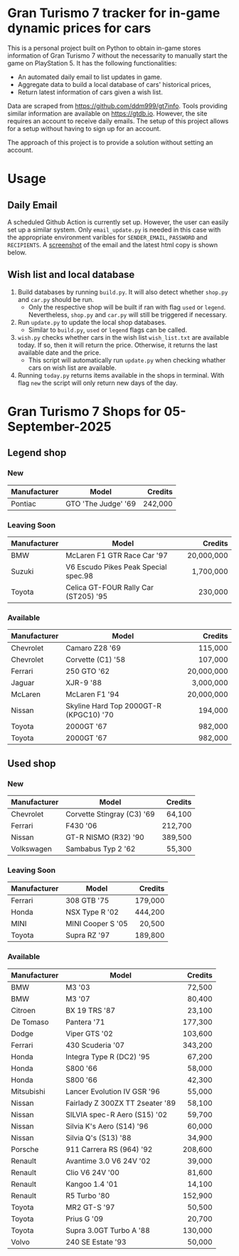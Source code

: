 # Gran Turismo 7 tracker for in-game dynamic prices for cars

This is a personal project built on Python to obtain in-game stores information of Gran Turismo 7 without the necessarity to manually start the game on PlayStation 5. It has the following functionalities:

- An automated daily email to list updates in game.
- Aggregate data to build a local database of cars' historical prices,
- Return latest information of cars given a wish list.

Data are scraped from https://github.com/ddm999/gt7info. Tools providing similar information are available on https://gtdb.io. However, the site requires an account to receive daily emails. The setup of this project allows for a setup without having to sign up for an account.

The approach of this project is to provide a solution without setting an account.

# Usage

## Daily Email

A scheduled Github Action is currently set up. However, the user can easily set up a similar system. Only `email_update.py` is needed in this case with the appropriate environment varibles for `SENDER_EMAIL`, `PASSWORD` and `RECIPIENTS`. A [screenshot](https://raw.githubusercontent.com/marcohoucheng/Gran-Turismo-7-Price-Tracker/main/data/email_screenshot.png) of the email and the latest html copy is shown below.

## Wish list and local database

1. Build databases by running `build.py`. It will also detect whether `shop.py` and `car.py` should be run.
    - Only the respective shop will be built if ran with flag `used` or `legend`. Nevertheless, `shop.py` and `car.py` will still be triggered if necessary.
2. Run `update.py` to update the local shop databases.
    - Similar to `build.py`, `used` or `legend` flags can be called.
3. `wish.py` checks whether cars in the wish list `wish_list.txt` are available today. If so, then it will return the price. Otherwise, it returns the last available date and the price.
    - This script will automatically run `update.py` when checking whather cars on wish list are available.
4. Running `today.py` returns items available in the shops in terminal. With flag `new` the script will only return new days of the day.


# Gran Turismo 7 Shops for 05-September-2025



## Legend shop

### New
 | Manufacturer | Model | Credits |
 | --- | --- | --: |
|Pontiac|GTO 'The Judge' '69|242,000|

### Leaving Soon
 | Manufacturer | Model | Credits |
 | --- | --- | --: |
|BMW|McLaren F1 GTR Race Car '97|20,000,000|
|Suzuki|V6 Escudo Pikes Peak Special spec.98|1,700,000|
|Toyota|Celica GT-FOUR Rally Car (ST205) '95|230,000|

### Available
 | Manufacturer | Model | Credits |
 | --- | --- | --: |
|Chevrolet|Camaro Z28 '69|115,000|
|Chevrolet|Corvette (C1) '58|107,000|
|Ferrari|250 GTO '62|20,000,000|
|Jaguar|XJR-9 '88|3,000,000|
|McLaren|McLaren F1 '94|20,000,000|
|Nissan|Skyline Hard Top 2000GT-R (KPGC10) '70|194,000|
|Toyota|2000GT '67|982,000|
|Toyota|2000GT '67|982,000|


## Used shop

### New
 | Manufacturer | Model | Credits |
 | --- | --- | --: |
|Chevrolet|Corvette Stingray (C3) '69|64,100|
|Ferrari|F430 '06|212,700|
|Nissan|GT-R NISMO (R32) '90|389,500|
|Volkswagen|Sambabus Typ 2 '62|55,300|

### Leaving Soon
 | Manufacturer | Model | Credits |
 | --- | --- | --: |
|Ferrari|308 GTB '75|179,000|
|Honda|NSX Type R '02|444,200|
|MINI|MINI Cooper S '05|20,500|
|Toyota|Supra RZ '97|189,800|

### Available
 | Manufacturer | Model | Credits |
 | --- | --- | --: |
|BMW|M3 '03|72,500|
|BMW|M3 '07|80,400|
|Citroen|BX 19 TRS '87|23,100|
|De Tomaso|Pantera '71|177,300|
|Dodge|Viper GTS '02|103,600|
|Ferrari|430 Scuderia '07|343,200|
|Honda|Integra Type R (DC2) '95|67,200|
|Honda|S800 '66|58,000|
|Honda|S800 '66|42,300|
|Mitsubishi|Lancer Evolution IV GSR '96|55,000|
|Nissan|Fairlady Z 300ZX TT 2seater '89|58,100|
|Nissan|SILVIA spec-R Aero (S15) '02|59,700|
|Nissan|Silvia K's Aero (S14) '96|60,000|
|Nissan|Silvia Q's (S13) '88|34,900|
|Porsche|911 Carrera RS (964) '92|208,600|
|Renault|Avantime 3.0 V6 24V '02|39,000|
|Renault|Clio V6 24V '00|81,600|
|Renault|Kangoo 1.4 '01|14,100|
|Renault|R5 Turbo '80|152,900|
|Toyota|MR2 GT-S '97|50,500|
|Toyota|Prius G '09|20,700|
|Toyota|Supra 3.0GT Turbo A '88|130,000|
|Volvo|240 SE Estate '93|50,000|
